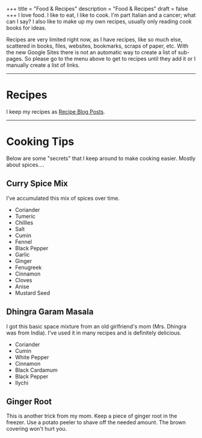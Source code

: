 +++
title = "Food & Recipes"
description = "Food & Recipes"
draft = false
+++
I love food. I like to eat, I like to cook. I'm part Italian and a cancer; what can I say? I also like to make up my own recipes, usually only reading cook books for ideas.

Recipes are very limited right now, as I have recipes, like so much else, scattered in books, files, websites, bookmarks, scraps of paper, etc.  With the new Google Sites there is not an automatic way to create a list of sub-pages.  So please go to the menu above to get to recipes until they add it or I manually create a list of links.

---

# Recipes

I keep my recipes as [Recipe Blog Posts](/categories/recipes).

---

# Cooking Tips

Below are some "secrets" that I keep around to make cooking easier.  Mostly about spices....

## Curry Spice Mix
I've accumulated this mix of spices over time.  
* Coriander
* Tumeric
* Chillies
* Salt
* Cumin
* Fennel
* Black Pepper
* Garlic
* Ginger
* Fenugreek
* Cinnamon
* Cloves
* Anise
* Mustard Seed

## Dhingra Garam Masala
I got this basic space mixture from an old girlfriend's mom (Mrs. Dhingra was from India).  I've used it in many recipes and is definitely delicious.
* Coriander
* Cumin
* White Pepper
* Cinnamon
* Black Cardamum
* Black Pepper
* Ilychi

## Ginger Root
This is another trick from my mom. Keep a piece of ginger root in the freezer. Use a potato peeler to shave off the needed amount. The brown covering won't hurt you.
